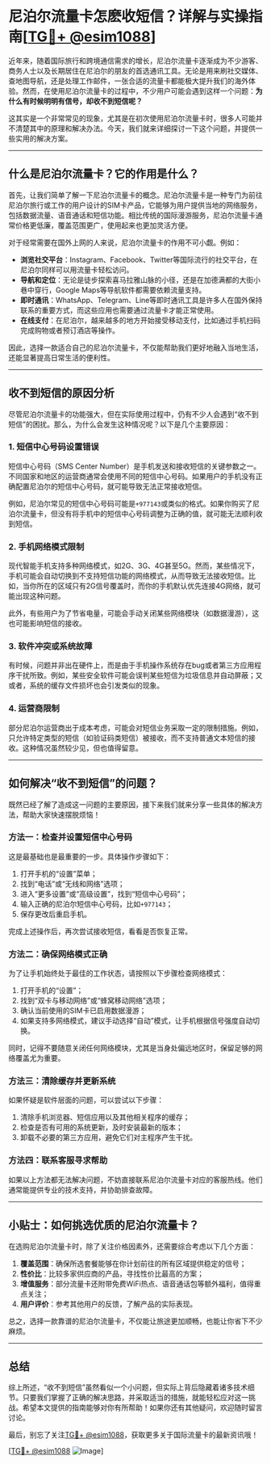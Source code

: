 # 尼泊尔流量卡怎麽收短信？详解与实操指南[[TG💪+ @esim1088](https://t.me/s/esim1088)]

近年来，随着国际旅行和跨境通信需求的增长，尼泊尔流量卡逐渐成为不少游客、商务人士以及长期居住在尼泊尔的朋友的首选通讯工具。无论是用来刷社交媒体、查地图导航，还是处理工作邮件，一张合适的流量卡都能极大提升我们的海外体验。然而，在使用尼泊尔流量卡的过程中，不少用户可能会遇到这样一个问题：**为什么有时候明明有信号，却收不到短信呢？**

这其实是一个非常常见的现象，尤其是在初次使用尼泊尔流量卡时，很多人可能并不清楚其中的原理和解决办法。今天，我们就来详细探讨一下这个问题，并提供一些实用的解决方案。

---

## 什么是尼泊尔流量卡？它的作用是什么？

首先，让我们简单了解一下尼泊尔流量卡的概念。尼泊尔流量卡是一种专门为前往尼泊尔旅行或工作的用户设计的SIM卡产品，它能够为用户提供当地的网络服务，包括数据流量、语音通话和短信功能。相比传统的国际漫游服务，尼泊尔流量卡通常价格更低廉，覆盖范围更广，使用起来也更加灵活方便。

对于经常需要在国外上网的人来说，尼泊尔流量卡的作用不可小觑。例如：

- **浏览社交平台**：Instagram、Facebook、Twitter等国际流行的社交平台，在尼泊尔同样可以用流量卡轻松访问。
- **导航和定位**：无论是徒步探索喜马拉雅山脉的小径，还是在加德满都的大街小巷中穿行，Google Maps等导航软件都需要依赖流量支持。
- **即时通讯**：WhatsApp、Telegram、Line等即时通讯工具是许多人在国外保持联系的重要方式，而这些应用也需要通过流量卡才能正常使用。
- **在线支付**：在尼泊尔，越来越多的地方开始接受移动支付，比如通过手机扫码完成购物或者预订酒店等操作。

因此，选择一款适合自己的尼泊尔流量卡，不仅能帮助我们更好地融入当地生活，还能显著提高日常生活的便利性。

---

## 收不到短信的原因分析

尽管尼泊尔流量卡的功能强大，但在实际使用过程中，仍有不少人会遇到“收不到短信”的困扰。那么，为什么会发生这种情况呢？以下是几个主要原因：

### 1. 短信中心号码设置错误

短信中心号码（SMS Center Number）是手机发送和接收短信的关键参数之一。不同国家和地区的运营商通常会使用不同的短信中心号码。如果用户的手机没有正确配置尼泊尔的短信中心号码，就可能导致无法正常接收短信。

例如，尼泊尔常见的短信中心号码可能是`+977143`或类似的格式。如果你购买了尼泊尔流量卡，但没有将手机中的短信中心号码调整为正确的值，就可能无法顺利收到短信。

### 2. 手机网络模式限制

现代智能手机支持多种网络模式，如2G、3G、4G甚至5G。然而，某些情况下，手机可能会自动切换到不支持短信功能的网络模式，从而导致无法接收短信。比如，当你所在的区域只有2G信号覆盖时，而你的手机默认优先连接4G网络，就可能出现这种问题。

此外，有些用户为了节省电量，可能会手动关闭某些网络模块（如数据漫游），这也可能影响短信的接收。

### 3. 软件冲突或系统故障

有时候，问题并非出在硬件上，而是由于手机操作系统存在bug或者第三方应用程序干扰所致。例如，某些安全软件可能会误判某些短信为垃圾信息并自动屏蔽；又或者，系统的缓存文件损坏也会引发类似的现象。

### 4. 运营商限制

部分尼泊尔运营商出于成本考虑，可能会对短信业务采取一定的限制措施。例如，只允许特定类型的短信（如验证码类短信）被接收，而不支持普通文本短信的接收。这种情况虽然较少见，但也值得留意。

---

## 如何解决“收不到短信”的问题？

既然已经了解了造成这一问题的主要原因，接下来我们就来分享一些具体的解决方法，帮助大家快速摆脱烦恼！

### 方法一：检查并设置短信中心号码

这是最基础也是最重要的一步。具体操作步骤如下：

1. 打开手机的“设置”菜单；
2. 找到“电话”或“无线和网络”选项；
3. 进入“更多设置”或“高级设置”，找到“短信中心号码”；
4. 输入正确的尼泊尔短信中心号码，比如`+977143`；
5. 保存更改后重启手机。

完成上述操作后，再次尝试接收短信，看看是否恢复正常。

### 方法二：确保网络模式正确

为了让手机始终处于最佳的工作状态，请按照以下步骤检查网络模式：

1. 打开手机的“设置”；
2. 找到“双卡与移动网络”或“蜂窝移动网络”选项；
3. 确认当前使用的SIM卡已启用数据漫游；
4. 如果支持多网络模式，建议手动选择“自动”模式，让手机根据信号强度自动切换。

同时，记得不要随意关闭任何网络模块，尤其是当身处偏远地区时，保留足够的网络覆盖尤为重要。

### 方法三：清除缓存并更新系统

如果怀疑是软件层面的问题，可以尝试以下步骤：

1. 清除手机浏览器、短信应用以及其他相关程序的缓存；
2. 检查是否有可用的系统更新，及时安装最新的版本；
3. 卸载不必要的第三方应用，避免它们对主程序产生干扰。

### 方法四：联系客服寻求帮助

如果以上方法都无法解决问题，不妨直接联系尼泊尔流量卡对应的客服热线。他们通常能提供专业的技术支持，并协助排查故障。

---

## 小贴士：如何挑选优质的尼泊尔流量卡？

在选购尼泊尔流量卡时，除了关注价格因素外，还需要综合考虑以下几个方面：

1. **覆盖范围**：确保所选套餐能够在你计划前往的所有区域提供稳定的信号；
2. **性价比**：比较多家供应商的产品，寻找性价比最高的方案；
3. **增值服务**：部分流量卡还附带免费WiFi热点、语音通话包等额外福利，值得重点关注；
4. **用户评价**：参考其他用户的反馈，了解产品的实际表现。

总之，选择一款靠谱的尼泊尔流量卡，不仅能让旅途更加顺畅，也能让你省下不少麻烦。

---

## 总结

综上所述，“收不到短信”虽然看似一个小问题，但实际上背后隐藏着诸多技术细节。只要我们掌握了正确的解决思路，并采取适当的措施，就能轻松应对这一挑战。希望本文提供的指南能够对你有所帮助！如果你还有其他疑问，欢迎随时留言讨论。

最后，别忘了关注[TG💪+ @esim1088](https://t.me/s/esim1088)，获取更多关于国际流量卡的最新资讯哦！

[[TG💪+ @esim1088](https://t.me/s/esim1088) ![Image](https://i.postimg.cc/4NQfJmqS/Snipaste-2025-05-13-00-14-12.png)]